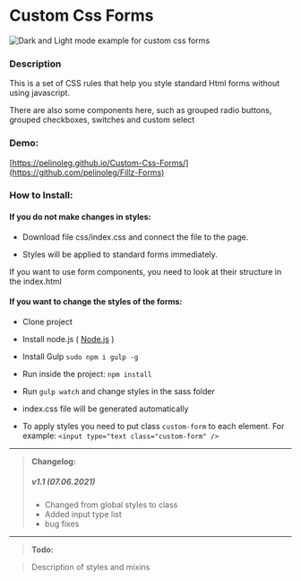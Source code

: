 # Custom Css Forms

![Dark and Light mode example for custom css forms](https://github.com/pelinoleg/Fillz-Forms/blob/master/custom_forms_demo.jpg)

### Description

This is a set of CSS rules that help you style standard Html forms without using javascript.

There are also some components here, such as grouped radio buttons, grouped checkboxes, switches and custom select

### Demo:

[https://pelinoleg.github.io/Custom-Css-Forms/](https://github.com/pelinoleg/Fillz-Forms)

### How to Install:

#### If you do not make changes in styles:

- Download file css/index.css and connect the file to the page.

- Styles will be applied to standard forms immediately.

If you want to use form components, you need to look at their structure in the index.html

#### If you want to change the styles of the forms:

- Clone project

- Install node.js ( [Node.js](https://nodejs.org/en/) )

- Install Gulp `sudo npm i gulp -g`

- Run inside the project: `npm install`

- Run `gulp watch` and change styles in the sass folder

- index.css file will be generated automatically
- To apply styles you need to put class `custom-form` to each element. For example: `<input type="text class="custom-form" />`

---

> **Changelog:**
>
> ##### v1.1 (07.06.2021)
>
> - Changed from global styles to class
> - Added input type list
> - bug fixes

---

> **Todo:**

> Description of styles and mixins
